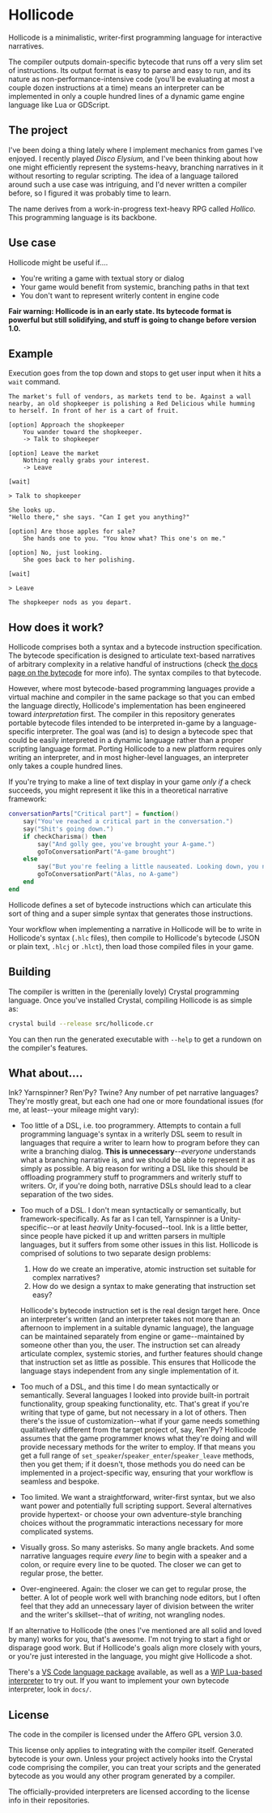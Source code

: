 # Hollicode

Hollicode is a minimalistic, writer-first programming language for interactive narratives.

The compiler outputs domain-specific bytecode that runs off a very slim set of instructions. Its output format is easy to parse and easy to run, and its nature as non-performance-intensive code (you'll be evaluating at most a couple dozen instructions at a time) means an interpreter can be implemented in only a couple hundred lines of a dynamic game engine language like Lua or GDScript.

## The project

I've been doing a thing lately where I implement mechanics from games I've enjoyed. I recently played *Disco Elysium,* and I've been thinking about how one might efficiently represent the systems-heavy, branching narratives in it without resorting to regular scripting. The idea of a language tailored around such a use case was intriguing, and I'd never written a compiler before, so I figured it was probably time to learn.

The name derives from a work-in-progress text-heavy RPG called *Hollico.* This programming language is its backbone.

## Use case

Hollicode might be useful if....
* You're writing a game with textual story or dialog
* Your game would benefit from systemic, branching paths in that text
* You don't want to represent writerly content in engine code

**Fair warning: Hollicode is in an early state. Its bytecode format is powerful but still solidifying, and stuff is going to change before version 1.0.**

## Example

Execution goes from the top down and stops to get user input when it hits a `wait` command.

```
The market's full of vendors, as markets tend to be. Against a wall nearby, an old shopkeeper is polishing a Red Delicious while humming to herself. In front of her is a cart of fruit.

[option] Approach the shopkeeper
	You wander toward the shopkeeper.
	-> Talk to shopkeeper

[option] Leave the market
	Nothing really grabs your interest.
	-> Leave

[wait]

> Talk to shopkeeper

She looks up.
"Hello there," she says. "Can I get you anything?"

[option] Are those apples for sale?
	She hands one to you. "You know what? This one's on me."

[option] No, just looking.
	She goes back to her polishing.

[wait]

> Leave

The shopkeeper nods as you depart.
```

## How does it work?

Hollicode comprises both a syntax and a bytecode instruction specification. The bytecode specification is designed to articulate text-based narratives of arbitrary complexity in a relative handful of instructions (check [the docs page on the bytecode](https://github.com/spindlebink/hollicode/blob/main/docs/BYTECODE.md) for more info). The syntax compiles to that bytecode.

However, where most bytecode-based programming languages provide a virtual machine and compiler in the same package so that you can embed the language directly, Hollicode's implementation has been engineered toward *interpretation* first. The compiler in this repository generates portable bytecode files intended to be interpreted in-game by a language-specific interpreter. The goal was (and is) to design a bytecode spec that could be easily interpreted in a dynamic language rather than a proper scripting language format. Porting Hollicode to a new platform requires only writing an interpreter, and in most higher-level languages, an interpreter only takes a couple hundred lines.

If you're trying to make a line of text display in your game *only if* a check succeeds, you might represent it like this in a theoretical narrative framework:
```lua
conversationParts["Critical part"] = function()
	say("You've reached a critical part in the conversation.")
	say("Shit's going down.")
	if checkCharisma() then
		say("And golly gee, you've brought your A-game.")
		goToConversationPart("A-game brought")
	else
		say("But you're feeling a little nauseated. Looking down, you notice a toothpaste stain on your necktie.")
		goToConversationPart("Alas, no A-game")
	end
end
```

Hollicode defines a set of bytecode instructions which can articulate this sort of thing and a super simple syntax that generates those instructions.

Your workflow when implementing a narrative in Hollicode will be to write in Hollicode's syntax (`.hlc` files), then compile to Hollicode's bytecode (JSON or plain text, `.hlcj` or `.hlct`), then load those compiled files in your game.

## Building

The compiler is written in the (perenially lovely) Crystal programming language. Once you've installed Crystal, compiling Hollicode is as simple as:

```sh
crystal build --release src/hollicode.cr
```

You can then run the generated executable with `--help` to get a rundown on the compiler's features.

## What about....

Ink? Yarnspinner? Ren'Py? Twine? Any number of pet narrative languages? They're mostly great, but each one had one or more foundational issues (for me, at least--your mileage might vary):
* Too little of a DSL, i.e. too programmery. Attempts to contain a full programming language's syntax in a writerly DSL seem to result in languages that require a writer to learn how to program before they can write a branching dialog. **This is unnecessary**--*everyone* understands what a branching narrative is, and we should be able to represent it as simply as possible. A big reason for writing a DSL like this should be offloading programmery stuff to programmers and writerly stuff to writers. Or, if you're doing both, narrative DSLs should lead to a clear separation of the two sides.
* Too much of a DSL. I don't mean syntactically or semantically, but framework-specifically. As far as I can tell, Yarnspinner is a Unity-specific--or at least *heavily* Unity-focused--tool. Ink is a little better, since people have picked it up and written parsers in multiple languages, but it suffers from some other issues in this list. Hollicode is comprised of solutions to two separate design problems:
	
	1. How do we create an imperative, atomic instruction set suitable for complex narratives?
	2. How do we design a syntax to make generating that instruction set easy?

	Hollicode's bytecode instruction set is the real design target here. Once an interpreter's written (and an interpreter takes not more than an afternoon to implement in a suitable dynamic language), the language can be maintained separately from engine or game--maintained by someone other than you, the user. The instruction set can already articulate complex, systemic stories, and further features should change that instruction set as little as possible. This ensures that Hollicode the language stays independent from any single implementation of it.
* Too much of a DSL, and this time I do mean syntactically or semantically. Several languages I looked into provide built-in portrait functionality, group speaking functionality, etc. That's great if you're writing that type of game, but not necessary in a lot of others. Then there's the issue of customization--what if your game needs something qualitatively different from the target project of, say, Ren'Py? Hollicode assumes that the game programmer knows what they're doing and will provide necessary methods for the writer to employ. If that means you get a full range of `set_speaker`/`speaker_enter`/`speaker_leave` methods, then you get them; if it doesn't, those methods you do need can be implemented in a project-specific way, ensuring that your workflow is seamless and bespoke.
* Too limited. We want a straightforward, writer-first syntax, but we also want power and potentially full scripting support. Several alternatives provide hypertext- or choose your own adventure-style branching choices without the programmatic interactions necessary for more complicated systems.
* Visually gross. So many asterisks. So many angle brackets. And some narrative languages require *every line* to begin with a speaker and a colon, or require every line to be quoted. The closer we can get to regular prose, the better.
* Over-engineered. Again: the closer we can get to regular prose, the better. A lot of people work well with branching node editors, but I often feel that they add an unnecessary layer of division between the writer and the writer's skillset--that of *writing*, not wrangling nodes.

If an alternative to Hollicode (the ones I've mentioned are all solid and loved by many) works for you, that's awesome. I'm not trying to start a fight or disparage good work. But if Hollicode's goals align more closely with yours, or you're just interested in the language, you might give Hollicode a shot.

There's a [VS Code language package](https://github.com/spindlebink/hollicode-vscode) available, as well as a [WIP Lua-based interpreter](https://github.com/spindlebink/hollicode-lua) to try out. If you want to implement your own bytecode interpreter, look in `docs/`.

## License

The code in the compiler is licensed under the Affero GPL version 3.0.

This license only applies to integrating with the compiler itself. Generated bytecode is your own. Unless your project actively hooks into the Crystal code comprising the compiler, you can treat your scripts and the generated bytecode as you would any other program generated by a compiler.

The officially-provided interpreters are licensed according to the license info in their repositories.
